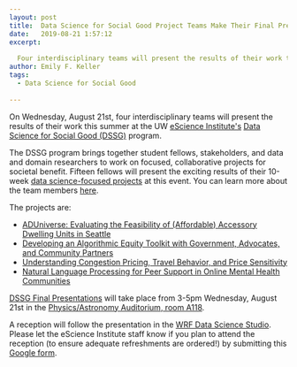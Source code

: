 ```yaml
---
layout: post
title:  Data Science for Social Good Project Teams Make Their Final Presentations 
date:   2019-08-21 1:57:12
excerpt:
  
  Four interdisciplinary teams will present the results of their work this summer at the UW eScience Institute's Data Science for Social Good program on August 21st.
author: Emily F. Keller
tags:
  - Data Science for Social Good
  
---
```


On Wednesday, August 21st, four interdisciplinary teams will present the results of their work this summer at the UW [eScience Institute's](https://escience.washington.edu/) [Data Science for Social Good (DSSG)](https://escience.washington.edu/dssg/) program. 

The DSSG program brings together student fellows, stakeholders, and data and domain researchers to work on focused, collaborative projects for societal benefit. Fifteen fellows will present the exciting results of their 10-week [data science-focused projects](https://escience.washington.edu/2019-data-science-for-social-good-projects/) at this event. You can learn more about the team members [here](https://escience.washington.edu/data-science-for-social-good-teams-summer-2019/).

The projects are:
* [ADUniverse: Evaluating the Feasibility of (Affordable) Accessory Dwelling Units in Seattle](https://escience.washington.edu/team-develops-prototype-tool-on-accessory-dwelling-units-for-homeowners/)
* [Developing an Algorithmic Equity Toolkit with Government, Advocates, and Community Partners](https://escience.washington.edu/team-develops-algorithmic-equity-toolkit-at-data-science-for-social-good-program/)
* [Understanding Congestion Pricing, Travel Behavior, and Price Sensitivity](https://escience.washington.edu/data-science-for-social-good-team-analyzes-equity-of-congestion-pricing-on-interstate-405/)
* [Natural Language Processing for Peer Support in Online Mental Health Communities](https://escience.washington.edu/data-science-for-social-good-team-analyzes-peer-support-data-to-understand-helpfulness/)

[DSSG Final Presentations](https://escience.washington.edu/events/dssg-final-presentation/) will take place from 3-5pm Wednesday, August 21st in the [Physics/Astronomy Auditorium, room A118](https://escience.washington.edu/locations/physicsastronomy-auditorium-room-a118/). 

A reception will follow the presentation in the [WRF Data Science Studio](https://escience.washington.edu/about-us/visit-us/). Please let the eScience Institute staff know if you plan to attend the reception (to ensure adequate refreshments are ordered!) by submitting this [Google form](https://docs.google.com/forms/d/e/1FAIpQLSenOm6pM0pAS_6q7ZbuNdC1J7ArvFKIPUHN9oReoe4lTmUtzQ/viewform).
